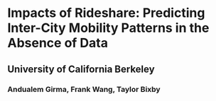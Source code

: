 # Impacts of Rideshare: Predicting Inter-City Mobility Patterns in the Absence of Data
## University of California Berkeley
### Andualem Girma, Frank Wang, Taylor Bixby
